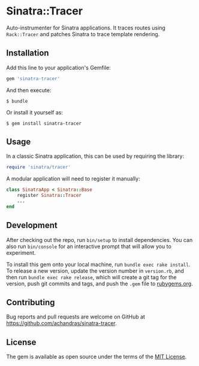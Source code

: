 # Sinatra::Tracer

Auto-instrumenter for Sinatra applications. It traces routes using
`Rack::Tracer` and patches Sinatra to trace template rendering.

## Installation

Add this line to your application's Gemfile:

```ruby
gem 'sinatra-tracer'
```

And then execute:

    $ bundle

Or install it yourself as:

    $ gem install sinatra-tracer

## Usage

In a classic Sinatra application, this can be used by requiring the library:

```ruby
require 'sinatra/tracer'
```

A modular application will need to register it manually:

```ruby
class SinatraApp < Sinatra::Base
    register Sinatra::Tracer
    ...
end
```

## Development

After checking out the repo, run `bin/setup` to install dependencies. You can also run `bin/console` for an interactive prompt that will allow you to experiment.

To install this gem onto your local machine, run `bundle exec rake install`. To release a new version, update the version number in `version.rb`, and then run `bundle exec rake release`, which will create a git tag for the version, push git commits and tags, and push the `.gem` file to [rubygems.org](https://rubygems.org).

## Contributing

Bug reports and pull requests are welcome on GitHub at https://github.com/achandras/sinatra-tracer.

## License

The gem is available as open source under the terms of the [MIT License](https://opensource.org/licenses/MIT).
